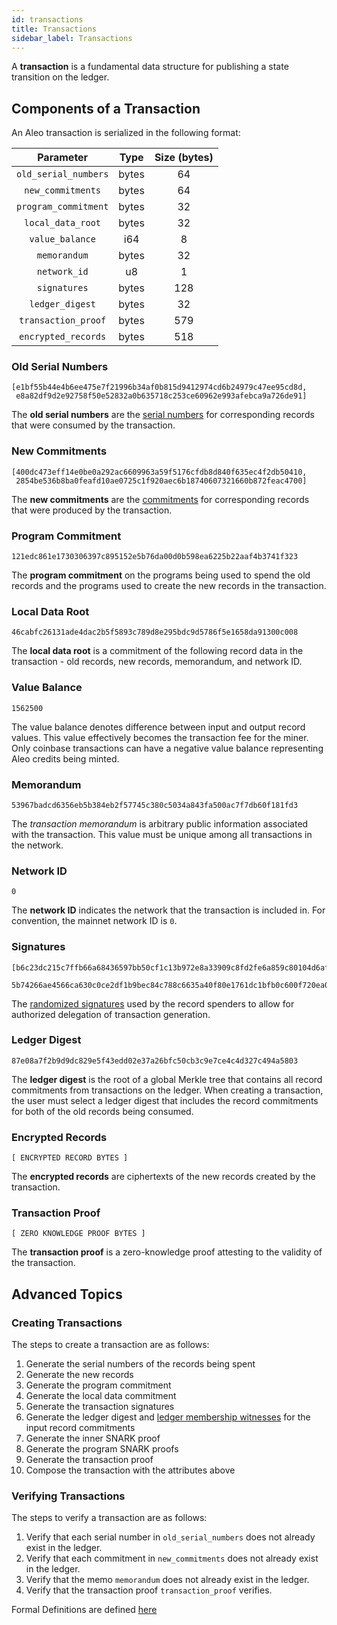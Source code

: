 ```yaml
---
id: transactions
title: Transactions
sidebar_label: Transactions
---
```


A **transaction** is a fundamental data structure for publishing a state transition on the ledger.

## Components of a Transaction

An Aleo transaction is serialized in the following format:

|        Parameter        |                       Type                       | Size (bytes) |
|:-----------------------:|:------------------------------------------------:|:------------:|
|   `old_serial_numbers`  |                     bytes                        |       64     |
|    `new_commitments`    |                     bytes                        |       64     |
|  `program_commitment` |                     bytes                        |       32     |
|    `local_data_root`    |                     bytes                        |       32     |
|     `value_balance`     |                      i64                         |        8     |
|       `memorandum`      |                     bytes                        |       32     |
|       `network_id`      |                      u8                          |        1     |
|       `signatures`      |                     bytes                        |      128     |
|     `ledger_digest`     |                     bytes                        |       32     |
|   `transaction_proof`   |                     bytes                        |      579     |
|   `encrypted_records`   |                     bytes                        |      518     |

### Old Serial Numbers

```
[e1bf55b44e4b6ee475e7f21996b34af0b815d9412974cd6b24979c47ee95cd8d,
 e8a82df9d2e92758f50e52832a0b635718c253ce60962e993afebca9a726de91]
```

The **old serial numbers** are the [serial numbers](07_glossary.md#record-serial-number) for corresponding records
that were consumed by the transaction.

### New Commitments

```
[400dc473eff14e0be0a292ac6609963a59f5176cfdb8d840f635ec4f2db50410,
 2854be536b8ba0feafd10ae0725c1f920aec6b18740607321660b872feac4700]
```

The **new commitments** are the [commitments](07_glossary.md#record-commitment) for corresponding records that were produced by the transaction.

### Program Commitment

```
121edc861e1730306397c895152e5b76da00d0b598ea6225b22aaf4b3741f323
```

The **program commitment** on the programs being used to spend the old records and the programs used to create the new records in the transaction.

### Local Data Root

```
46cabfc26131ade4dac2b5f5893c789d8e295bdc9d5786f5e1658da91300c008
```

The **local data root** is a commitment of the following record data in the transaction - old records, new records, memorandum, and network ID.

### Value Balance

```
1562500
```

The value balance denotes difference between input and output record values. This value effectively becomes the transaction fee for the miner. 
Only coinbase transactions can have a negative value balance representing Aleo credits being minted.

### Memorandum

```
53967badcd6356eb5b384eb2f57745c380c5034a843fa500ac7f7db60f181fd3
```

The *transaction memorandum* is arbitrary public information associated with the transaction. This value must be unique among all transactions in the network.

### Network ID

```
0
```

The **network ID** indicates the network that the transaction is included in. For convention, the mainnet network ID is `0`.

### Signatures

```
[b6c23dc215c7ffb66a68436597bb50cf1c13b972e8a33909c8fd2fe6a859c80104d6afabbd875ae911818cf76a9a72229cf31cde036d6c33199abc39692b9700,
 5b74266ae4566ca630c0ce2df1b9bec84c788c6635a40f80e1761dc1bfb0c600f720ea0c6d5e9b8a579e6f00ad6ccfdf916b96b1189c1ff470bfb77d10513703]
```

The [randomized signatures](07_glossary.md#randomized-signature) used by the record spenders to allow for authorized delegation of transaction generation.

### Ledger Digest

```
87e08a7f2b9d9dc829e5f43edd02e37a26bfc50cb3c9e7ce4c4d327c494a5803
```

The **ledger digest** is the root of a global Merkle tree that contains all record commitments from transactions on the ledger.
When creating a transaction, the user must select a ledger digest that includes the record commitments for both of the old records being consumed.

### Encrypted Records

```
[ ENCRYPTED RECORD BYTES ]
```

The **encrypted records** are ciphertexts of the new records created by the transaction.

### Transaction Proof

```
[ ZERO KNOWLEDGE PROOF BYTES ]
```

The **transaction proof** is a zero-knowledge proof attesting to the validity of the transaction.

## Advanced Topics

### Creating Transactions

The steps to create a transaction are as follows:

1. Generate the serial numbers of the records being spent
2. Generate the new records
3. Generate the program commitment
4. Generate the local data commitment
5. Generate the transaction signatures
6. Generate the ledger digest and [ledger membership witnesses](07_glossary.md#ledger-membership-witness) for the input record commitments 
7. Generate the inner SNARK proof
8. Generate the program SNARK proofs
9. Generate the transaction proof
10. Compose the transaction with the attributes above


### Verifying Transactions

The steps to verify a transaction are as follows:

1. Verify that each serial number in `old_serial_numbers` does not already exist in the ledger.
2. Verify that each commitment in `new_commitments` does not already exist in the ledger.
3. Verify that the memo `memorandum` does not already exist in the ledger.
4. Verify that the transaction proof `transaction_proof` verifies.


Formal Definitions are defined [here]()